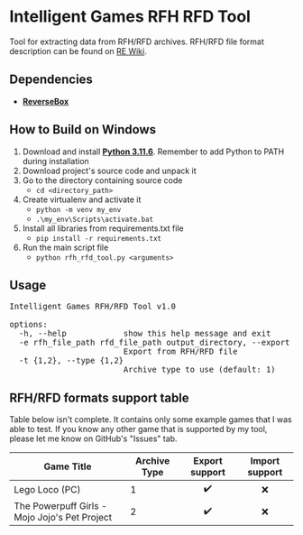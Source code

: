 # Intelligent Games RFH RFD Tool
Tool for extracting data from RFH/RFD archives.
RFH/RFD file format description can be found on [RE Wiki](https://rewiki.miraheze.org/wiki/Intelligent_Games_RFH_RFD).

## Dependencies

* **[ReverseBox](https://github.com/bartlomiejduda/ReverseBox)**


## How to Build on Windows

1. Download and install  **[Python 3.11.6](https://www.python.org/downloads/release/python-3116/)**. Remember to add Python to PATH during installation
2. Download project's source code and unpack it
3. Go to the directory containing source code
   - ```cd <directory_path>```
4. Create virtualenv and activate it
   - ```python -m venv my_env```
   - ```.\my_env\Scripts\activate.bat```
5. Install all libraries from requirements.txt file
   - ```pip install -r requirements.txt```
6. Run the main script file
   - ```python rfh_rfd_tool.py <arguments>```
   
   
## Usage

<pre>
Intelligent Games RFH/RFD Tool v1.0

options:
  -h, --help            show this help message and exit
  -e rfh_file_path rfd_file_path output_directory, --export rfh_file_path rfd_file_path output_directory
                        Export from RFH/RFD file
  -t {1,2}, --type {1,2}
                        Archive type to use (default: 1)
</pre>

## RFH/RFD formats support table

Table below isn't complete. It contains only some example games that I was able to test.
If you know any other game that is supported by my tool, please let me know on GitHub's
"Issues" tab.

| Game Title                                    | Archive Type | Export support      | Import support     |
|-----------------------------------------------|--------------|---------------------|--------------------|
| Lego Loco (PC)                                | 1            | <center>✔️</center> | <center>❌</center> |
| The Powerpuff Girls - Mojo Jojo's Pet Project | 2            | <center>✔️</center> | <center>❌</center> |
